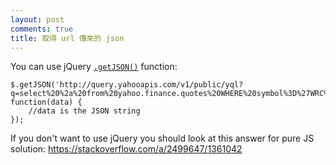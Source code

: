 ```yaml
---
layout: post
comments: true
title: 取得 url 傳來的 json
---
```


You can use jQuery [`.getJSON()`](http://api.jquery.com/jQuery.getJSON/) function:

```
$.getJSON('http://query.yahooapis.com/v1/public/yql?q=select%20%2a%20from%20yahoo.finance.quotes%20WHERE%20symbol%3D%27WRC%27&format=json&diagnostics=true&env=store://datatables.org/alltableswithkeys&callback', function(data) {
    //data is the JSON string
});
```

If you don't want to use jQuery you should look at this answer for pure JS solution: https://stackoverflow.com/a/2499647/1361042
